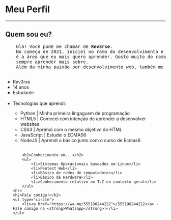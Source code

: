 <html>
    <h1>Meu Perfil</h1>
    <hr>
    <h2>Quem sou eu?</h2>
    <pre>
    Olá! Você pode me chamar de <strong>Rev3rse</strong>.
    No começo de 2021, iniciei no ramo do desenvolvimento e programação, e atualmente 
    é a área que eu mais quero aprender. Gosto muito do ramo, e me dedico para
    sempre aprender mais sobre.
    Além da minha paixão por desenvolvimento web, também me interesso em segurança de informação e hacking.
    </pre>
    <ul type="square">
        <li>Rev3rse</li>
        <li>14 anos</li>
        <li>Estudante</li>
        <br>
        <li>Tecnologias que aprendi:</li>
        <ul>
            <li>Python | Minha primeira lingaguem de programação</li>
            <li>HTML5 | Comecei com intenção de aprender a desenvolver websites</li>
            <li>CSS3 | Aprendi com o mesmo objetivo do HTML</li>
            <li>JavaScript | Estudei o ECMAS6</li>
            <li>NodeJS | Aprendi o básico junto com o curso de Ecmas6
        </ul>
        <br>
        
        <h2>Conhecimento em...</h2>
        <ul>
            <li>Sistemas Operacionais baseados em Linux</li>
            <li>Pentest Web</li>
            <li>Básico de redes de computadores</li>
            <li>Básico de Hardware</li>
            <li>Conhecimento relativo em T.I no contexto geral</li>
        </ul>
    <hr>
    <h2>Fale comigo!</h2>
    <ul type="circle">
        <li><a href="https://wa.me/555198244222">/555198244222</a> - Fale comigo no <strong>Whatsapp</strong>!</li>
    </ul>
</html>
